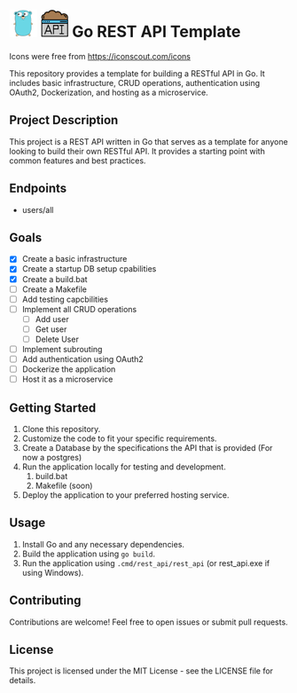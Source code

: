 # <img src="icons\go.svg" alt="go-icon" width="50" height="50"> <img src="icons\api.svg" alt="go-icon" width="50" height="50"> Go REST API Template 

Icons were free from https://iconscout.com/icons <br>

This repository provides a template for building a RESTful API in Go. It includes basic infrastructure, CRUD operations, authentication using OAuth2, Dockerization, and hosting as a microservice.

## Project Description
This project is a REST API written in Go that serves as a template for anyone looking to build their own RESTful API. It provides a starting point with common features and best practices.

## Endpoints
- users/all

## Goals
- [X] Create a basic infrastructure
- [X] Create a startup DB setup cpabilities
- [X] Create a build.bat
- [ ] Create a Makefile
- [ ] Add testing capcbilities
- [ ] Implement all CRUD operations
    - [ ] Add user
    - [ ] Get user
    - [ ] Delete User
- [ ] Implement subrouting
- [ ] Add authentication using OAuth2
- [ ] Dockerize the application
- [ ] Host it as a microservice

## Getting Started
1. Clone this repository.
2. Customize the code to fit your specific requirements.
3. Create a Database by the specifications the API that is provided (For now a postgres)
3. Run the application locally for testing and development.
    1. build.bat
    2. Makefile (soon)
4. Deploy the application to your preferred hosting service.

## Usage
1. Install Go and any necessary dependencies.
2. Build the application using `go build`.
3. Run the application using `.cmd/rest_api/rest_api` (or rest_api.exe if using Windows).

## Contributing
Contributions are welcome! Feel free to open issues or submit pull requests.

## License
This project is licensed under the MIT License - see the LICENSE file for details.
